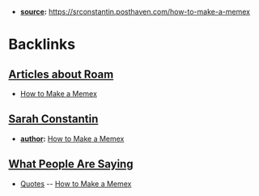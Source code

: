 - **[source](<source.md>):** https://srconstantin.posthaven.com/how-to-make-a-memex

# Backlinks
## [Articles about Roam](<Articles about Roam.md>)
- [How to Make a Memex](<How to Make a Memex.md>)

## [Sarah Constantin](<Sarah Constantin.md>)
- **[author](<author.md>):** [How to Make a Memex](<How to Make a Memex.md>)

## [What People Are Saying](<What People Are Saying.md>)
- [Quotes](<Quotes.md>) -- [How to Make a Memex](<How to Make a Memex.md>)

